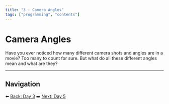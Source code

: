 ```yaml
---
title: "3 - Camera Angles"
tags: ["programming", "contents"]
---
```

# Camera Angles

Have you ever noticed how many different camera shots and angles are in a movie? Too many to count for sure. But what do all these different angles mean and what are they?

---

## Navigation

⬅️ [Back: Day 3](/minecraft_movie_course/Day-3/00_story_writing)
➡️ [Next: Day 5](/minecraft_movie_course/Day-5/00_storyboards)
